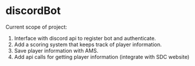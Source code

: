 # discordBot
Current scope of project:

1. Interface with discord api to register bot and authenticate.
2. Add a scoring system that keeps track of player information.
3. Save player information with AMS.
4. Add api calls for getting player information (integrate with SDC website)